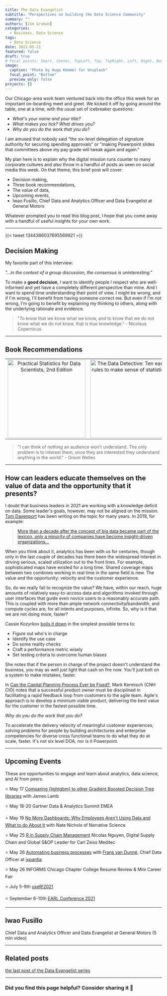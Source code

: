 ```yaml
---
title: The Data Evangelist
subtitle: "Perspectives on building the Data Science Community"
summary: ""
authors: [Jim Gruman]
categories: 
  - Business, Data Science
tags: 
  - Data Science
date: 2021-05-21
featured: false
draft: true
# Focal points: Smart, Center, TopLeft, Top, TopRight, Left, Right, BottomLeft, Bottom, BottomRight.
image:
  caption: "Photo by Hugo Kemmel for Unsplash"
  focal_point: "Bottom"
  preview_only: false
projects: []
---
```


Our Chicago-area work team ventured back into the office this week for an important on-boarding meet and greet. We kicked it off by going around the table, one at a time, with the usual set of icebreaker questions:

-   *What's your name and your title?*
-   *What makes you tick? What drives you?*
-   *Why do you do the work that you do?*

I am amused that nobody said "the six-level delegation of signature authority for securing spending approvals" or "making Powerpoint slides that committees above my pay grade will tweak again and again."

My plan here is to explain why the digital mission runs counter to many corporate cultures and also throw in a handful of posts as seen on social media this week. On that theme, this brief post will cover:

-   Decision making,
-   Three book recommendations,
-   The value of data,
-   Upcoming events,
-   Iwao Fusillo, Chief Data and Analytics Officer and Data Evangelist at General Motors

Whatever prompted you to read this blog post, I hope that you come away with a handful of useful insights for your own work.

------------------------------------------------------------------------

{{< tweet 1344386037695569921 >}}

## Decision Making

My favorite part of this interview:

*"...in the context of a group discussion, the consensus is uninteresting."*

To make a **good decision**, I want to identify people I respect who are well-informed and yet have a completely different perspective than mine. And I want to spend time understanding their point of view. I might be wrong, and if I'm wrong, I'll benefit from having someone correct me. But even if I'm not wrong, I'm going to benefit by explaining my thinking to others, along with the underlying rationale and evidence.

> "To know that we know what we know, and to know that we do not know what we do not know, that is true knowledge." - Nicolaus Copernicus

-----

## Book Recommendations

|      |       |     |
|:----:|:-----:|:---:|
| <a href="https://www.oreilly.com/library/view/practical-statistics-for/9781492072935/"><img src="https://learning.oreilly.com/library/cover/9781492072935/250w/" alt="Practical Statistics for Data Scientists, 2nd Edition" class="t-cover-img" width="250"/></a> | <a href="https://timharford.com/data-detective/"><img src="https://timharford.com/wp-content/uploads/2020/11/data-detective.jpg" alt="The Data Detective: Ten easy rules to make sense of statistics" class="t-cover-img" width="250"/></a> | <a href="https://www.amazon.com/dp/B093K772GP/"><img src="https://m.media-amazon.com/images/I/51DDL9UFnMS.jpg" alt="Farm (and Other F Words): The Rise and Fall of the Small Family Farm" class="t-cover-img" width="250"/></a> |

> "I can think of nothing an audience won't understand. The only problem is to interest them; once they are interested they understand anything in the world." - Orson Welles

------------------------------------------------------------------------

## How can leaders educate themselves on the value of data and the opportunity that it presents?

I doubt that business leaders in 2021 are working with a knowledge deficit on data. Some leader's goals, however, may not be aligned on the mission. [Tom Davenport](https://www.tomdavenport.com/about/) has been writing on the topic for many years. In 2019, for example:

> [More than a decade after the concept of big data became part of the lexicon, only a minority of companies have become insight-driven organizations...](https://www2.deloitte.com/us/en/insights/topics/analytics/insight-driven-organization.html)

When you think about it, analytics has been with us for centuries, though only in the last couple of decades has there been the widespread interest in driving serious, scaled utilization out to the front lines. For example, sophisticated maps have existed for a long time. Shared coverage maps between two combines working in real time in the same field is new. The value and the opportunity: velocity and the customer experience.

So, do we really fail to recognize the value? We have, within our reach, huge amounts of relatively easy-to-access data and algorithms invoked through user interfaces that guide even novice users to a reasonably accurate path. This is coupled with more than ample network connectivity/bandwidth, and compute cycles are, for all intents and purposes, infinite. So, why is it that we are not doing more, faster? 

Cassie Kozyrkov [boils it down](https://medium.com/hackernoon/the-decision-makers-guide-to-starting-ai-72ee0d7044df) in the simplest possible terms to:

-   Figure out who's in charge
-   Identify the use case
-   Do some reality checks
-   Craft a performance metric wisely
-   Set testing criteria to overcome human biases

She notes that if the person in charge of the project doesn't understand the business, you may as well just light that cash on fire now. You'll just bolt on a system to make mistakes, faster.

In [Can the Capital Planning Process Ever be Fixed?](https://marckermisch.com/can-the-capital-planning-process-ever-be-fixed/), Mark Kermisch (CNH CIO) notes that a successful product owner must be disciplined in facilitating a rapid feedback loop from customers to the agile team. Agile's approach is to develop a minimum viable product, delivering the best value for the customer in the fastest possible time.

*Why do you do the work that you do?*

To accelerate the delivery velocity of meaningful customer experiences, solving problems for people by building architectures and enterprise competencies for diverse cross functional teams to do what they do at scale, faster. It's not six level DOA, nor is it Powerpoint.

------------------------------------------------------------------------

## Upcoming Events

These are opportunities to engage and learn about analytics, data science, and AI from peers.

:star: May 17 [Comparing {lightgbm} to other Gradient Boosted Decision Tree libraries](https://www.google.com/url?q=https://www.meetup.com/nyhackr/events/277831968&sa=D&source=calendar&usd=2&usg=AOvVaw34CH9FaHrV2CdwP-rXGWUh) with James Lamb

:star: May 18-20 Gartner Data & Analytics Summit EMEA

:star: May 19 [No More Dashboards: Why Employees Aren't Using Data and What to do About It](https://www.meetup.com/acm-chicago/events/277629843/) with Nate Nichols of Narrative Science

:star: May 25 [R in Supply Chain Management](https://www.meetup.com/RStudio-Enterprise-Community-Meetup/events/277113742/) Nicolas Nguyen, Digital Supply Chain and Global S&OP Leader for Carl Zeiss Meditec

:star: May 26 [Automating business processes](https://www.meetup.com/Cleveland-UseR-Group/events/277370785/) with [Frans van Dunné](https://www.fransvandunne.com/), Chief Data Officer at [ixpantia](https://www.ixpantia.com/)

:star: May 26 INFORMS Chicago Chapter College Resume Review & Mini Career Fair

:star: July 5-9th [useR!2021](https://user2021.r-project.org/)

:star:️ September 6-10th [EARL Conference 2021](https://info.mango-solutions.com/earl-2021#:~:text=EARL%202021%206%2D10th%20September,of%20the%20world%27s%20leading%20practitioners)

------------------------------------------------------------------------

## Iwao Fusillo

Chief Data and Analytics Officer and Data Evangelist at General Motors 
(5 min video)

<script src="https://player.field59.com/v4/vp/LEADCINCINNATI/074f45d2c2dbf6760e1cfda37abfdff52dd9bbf5" data-uuid="1a6f258c-1eec-518d-8b22-a090448405aa"></script>

------------------------------------------------------------------------

## Related posts

[the last post of the Data Evangelist series](https://jimgruman.netlify.app/post/2021-05-07-data-evangelist-part-10/)

------------------------------------------------------------------------

### Did you find this page helpful? Consider sharing it :raised_hands:
